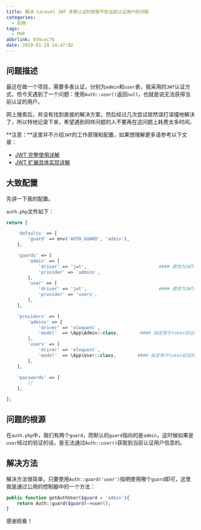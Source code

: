 ```yaml
---
title: 解决 Laravel JWT 多表认证时获取不到当前认证用户的问题
categories:
  - 后端
tags:
  - PHP
abbrlink: 834cec76
date: 2019-01-29 14:47:02
---
```


## 问题描述

最近在做一个项目，需要多表认证，分别为`admin`和`user`表，我采用的`JWT`认证方式，但今天遇到了一个问题：使用`Auth::user()`返回`null`，也就是说无法获得当前认证的用户。

网上搜索后，并没有找到直接的解决方案，然后经过几次尝试居然误打误撞地解决了，所以特地记录下来，希望遇到同样问题的人不要再在这问题上耗费太多时间。

**注意：**这里并不介绍`JWT`的工作原理和配置，如果想理解更多请参考以下文章：

- [JWT 完整使用详解](https://learnku.com/articles/10885/full-use-of-jwt)
- [JWT 扩展具体实现详解](https://learnku.com/articles/10889/detailed-implementation-of-jwt-extensions)

## 大致配置

先讲一下我的配置。

`auth.php`文件如下：

```php
return [

    'defaults' => [
        'guard' => env('AUTH_GUARD', 'admin'),
    ],

    'guards' => [
        'admin' => [
            'driver' => 'jwt',                           #### 更改为JWT驱动
            'provider' => 'admins',
        ],
        'user' => [
            'driver' => 'jwt',                           #### 更改为JWT驱动
            'provider' => 'users',
        ],
    ],

    'providers' => [
        'admins' => [
            'driver' => 'eloquent',
            'model'  => \App\Admin::class,        #### 指定用于token验证的模型类
        ],
        'users' => [
            'driver' => 'eloquent',
            'model'  => \App\User::class,        #### 指定用于token验证的模型类
        ],
    ],

    'passwords' => [
        //
    ],

];

```

## 问题的根源

在`auth.php`中，我们有两个`guard`，而默认的`guard`指向的是`admin`，这时候如果是`user`经过的验证的话，是无法通过`Auth::user()`获取到当前认证用户信息的。

## 解决方法

解决方法很简单，只要使用`Auth::guard('user')`指明使用哪个`guard`即可，这里我是通过公用的控制器中的一个方法：

```php
public function getAuthUser($guard = 'admin'){
    return Auth::guard($guard)->user();
}
```

感谢观看！
